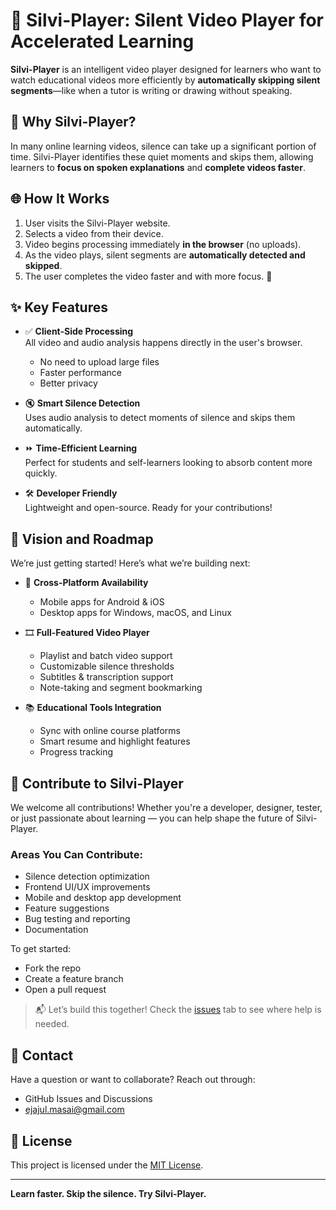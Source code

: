# 🎥 Silvi-Player: Silent Video Player for Accelerated Learning

**Silvi-Player** is an intelligent video player designed for learners who want to watch educational videos more efficiently by **automatically skipping silent segments**—like when a tutor is writing or drawing without speaking.

## 🚀 Why Silvi-Player?

In many online learning videos, silence can take up a significant portion of time. Silvi-Player identifies these quiet moments and skips them, allowing learners to **focus on spoken explanations** and **complete videos faster**.

## 🌐 How It Works

1. User visits the Silvi-Player website.
2. Selects a video from their device.
3. Video begins processing immediately **in the browser** (no uploads).
4. As the video plays, silent segments are **automatically detected and skipped**.
5. The user completes the video faster and with more focus. 🎉

## ✨ Key Features

- ✅ **Client-Side Processing**  
  All video and audio analysis happens directly in the user's browser.  
  - No need to upload large files  
  - Faster performance  
  - Better privacy

- 🔇 **Smart Silence Detection**  
  Uses audio analysis to detect moments of silence and skips them automatically.

- ⏩ **Time-Efficient Learning**  
  Perfect for students and self-learners looking to absorb content more quickly.

- 🛠️ **Developer Friendly**  
  Lightweight and open-source. Ready for your contributions!

## 🌟 Vision and Roadmap

We’re just getting started! Here’s what we’re building next:

- 📱 **Cross-Platform Availability**  
  - Mobile apps for Android & iOS  
  - Desktop apps for Windows, macOS, and Linux

- 🎞️ **Full-Featured Video Player**  
  - Playlist and batch video support  
  - Customizable silence thresholds  
  - Subtitles & transcription support  
  - Note-taking and segment bookmarking

- 📚 **Educational Tools Integration**  
  - Sync with online course platforms  
  - Smart resume and highlight features  
  - Progress tracking

## 🤝 Contribute to Silvi-Player

We welcome all contributions! Whether you're a developer, designer, tester, or just passionate about learning — you can help shape the future of Silvi-Player.

### Areas You Can Contribute:
- Silence detection optimization
- Frontend UI/UX improvements
- Mobile and desktop app development
- Feature suggestions
- Bug testing and reporting
- Documentation

To get started:
- Fork the repo
- Create a feature branch
- Open a pull request

> 📬 Let’s build this together! Check the [issues](https://github.com/ejajkhan613/silvi-player/issues) tab to see where help is needed.

## 💬 Contact

Have a question or want to collaborate? Reach out through:
- GitHub Issues and Discussions
- ejajul.masai@gmail.com

## 📄 License

This project is licensed under the [MIT License](LICENSE).

---

**Learn faster. Skip the silence. Try Silvi-Player.**
